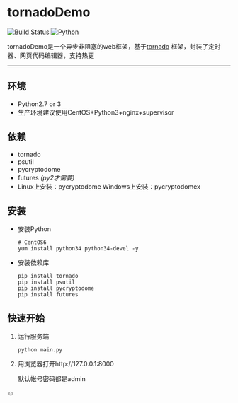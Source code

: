 # tornadoDemo

[![Build Status](https://img.shields.io/travis/rust-lang/rust/master.svg)]()
[![Python](https://img.shields.io/badge/Python-2&3-blue.svg)](https://www.python.org/)

tornadoDemo是一个异步非阻塞的web框架，基于[tornado](https://github.com/tornadoweb/tornado) 框架，封装了定时器、网页代码编辑器，支持热更

--------

## 环境
* Python2.7 or 3
* 生产环境建议使用CentOS+Python3+nginx+supervisor

## 依赖
* tornado
* psutil
* pycryptodome
* futures *(py2才需要)*
* Linux上安装：pycryptodome  Windows上安装：pycryptodomex


## 安装
* 安装Python

  ```
  # CentOS6
  yum install python34 python34-devel -y
  ```
* 安装依赖库

  ```
  pip install tornado
  pip install psutil
  pip install pycryptodome
  pip install futures
  ```


## 快速开始
1. 运行服务端

    ```
    python main.py
    ```

2. 用浏览器打开http://127.0.0.1:8000

   默认帐号密码都是admin

 :relaxed: